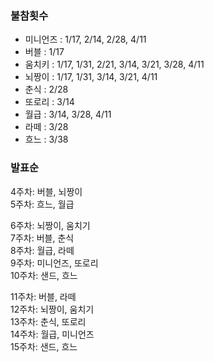 ### 불참횟수
- 미니언즈 : 1/17, 2/14, 2/28, 4/11
- 버블 : 1/17
- 움치키 : 1/17, 1/31, 2/21, 3/14, 3/21, 3/28, 4/11
- 뇌짱이 : 1/17, 1/31, 3/14, 3/21, 4/11
- 춘식 : 2/28
- 또로리 : 3/14
- 월급 : 3/14, 3/28, 4/11
- 라떼 : 3/28
- 흐느 : 3/38

### 발표순

4주차: 버블, 뇌짱이  
5주차: 흐느, 월급  

6주차: 뇌짱이, 움치기  
7주차: 버블, 춘식  
8주차: 월급, 라떼  
9주차: 미니언즈, 또로리  
10주차: 샌드, 흐느  

11주차: 버블, 라떼  
12주차: 뇌짱이, 움치기  
13주차: 춘식, 또로리  
14주차: 월급, 미니언즈  
15주차: 샌드, 흐느  
